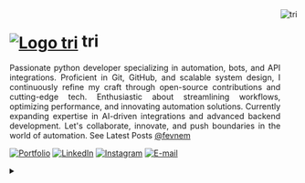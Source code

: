 <img align="right" alt="tri" height="380" src="https://user-images.githubusercontent.com/97471199/230774187-e482399b-492c-4c17-a831-0314bf90526e.png">

<h1>
    <a href="https://fevnem.github.io/">
     <img align="center" alt="Logo tri" width="36px" src="https://user-images.githubusercontent.com/97471199/230773934-2eeb538d-d992-4199-872e-117c1c635d81.png"></a>
    <span>tri</span>
</h1>

<p style="text-align: justify; text-justify: inter-word;">
Passionate python developer specializing in automation, bots, and API integrations. 
Proficient in Git, GitHub, and scalable system design, I continuously refine my craft through 
open-source contributions and cutting-edge tech. Enthusiastic about streamlining workflows, 
optimizing performance, and innovating automation solutions. Currently expanding expertise in 
AI-driven integrations and advanced backend development. Let's collaborate, innovate, and push 
boundaries in the world of automation. See Latest Posts <a href="https://dev.to/fevnem">@fevnem</a>
</p>

<!--
[![YouTube](https://img.shields.io/badge/-YouTube-000?style=for-the-badge&logo=youtube&logoColor=FF00F6&color:FFF)](https://www.youtube.com/fevnem)
[![GitHub Page](https://img.shields.io/badge/.github.io-67136f?style=for-the-badge)](https://.github.io/)
-->

[![Portfolio](https://img.shields.io/badge/Portfolio-000?style=for-the-badge&logo=github&logoColor=FF00F6)](https://fevnem.github.io/about)
[![LinkedIn](https://img.shields.io/badge/-LinkedIn-000?style=for-the-badge&logo=linkedin&logoColor=FF00F6&color:FFF)](https://www.linkedin.com/in/fevnem/)
[![Instagram](https://img.shields.io/badge/-Instagram-000?style=for-the-badge&logo=instagram&logoColor=FF00F6&color:FFF)](https://www.instagram.com/fevnem/)
[![E-mail](https://img.shields.io/badge/-Email-000?style=for-the-badge&logo=microsoft-outlook&logoColor=FF00F6&color:FFF)](mailto:contactsecretly@duck.com)

<details align="left">
  <summary></summary> 
<h4><span>Languages Mostly In Use:</span></h4>
<div style="display: flex; flex-wrap: wrap; gap: 10px;">
  <span><img src="https://img.shields.io/badge/-Javascript-2f1a47?style=flat&logo=javascript"></span>
  <span><img src="https://img.shields.io/badge/-Typescript-2f1a47?style=flat&logo=typescript"></span>
  <span><img src="https://img.shields.io/badge/-React-2f1a47?style=flat&logo=react"></span>
  <span><img src="https://img.shields.io/badge/-React%20Native-2f1a47?style=flat&logo=react"></span>
  <span><img src="https://img.shields.io/badge/-Node.JS-2f1a47?style=flat&logo=node.js"></span>
  <span><img src="https://img.shields.io/badge/-HTML5-2f1a47?style=flat&logo=html5"></span>
    
  <span><img src="https://img.shields.io/badge/-CSS3-2f1a47?style=flat&logo=css3&logoColor=039be5"></span>
  <span><img src="https://img.shields.io/badge/-Next.JS-2f1a47?style=flat&logo=next.js"></span>
  <span><img src="https://img.shields.io/badge/-Tailwind%20CSS-2f1a47?style=flat&logo=tailwindcss"></span>
  <span><img src="https://img.shields.io/badge/-Markdown-2f1a47?style=flat&logo=markdown"></span>
  <span><img src="https://img.shields.io/badge/-Electron-2f1a47?style=flat&logo=electron"></span>
  <span><img src="https://img.shields.io/badge/-Git-2f1a47?style=flat&logo=git"></span>
  
</div>
    
<h4>Table Content Automatically Updated Via <a href="https://github.com/fevnem/fevnem/actions">Github Actions</a>
<br>To Learn More About Github Actions, See <a href="https://docs.github.com/en/actions/writing-workflows/quickstarts">DOCS</a> & <a href="https://github.com/orgs/community/discussions/48283">FAQ</a></h4>

<table width="960px">
<tr>
<td valign="top" width="50%">

  #### 🏊‍♂️ Screentime
<picture>
  <source media="(prefers-color-scheme: dark)" srcset="https://raw.githubusercontent.com/fevnem/fevnem/main/images/wakatime_weekly_language_stats_black.svg">
  <source media="(prefers-color-scheme: light)" srcset="https://raw.githubusercontent.com/fevnem/fevnem/main/images/wakatime_weekly_language_stats.svg">
  <img src="https://raw.githubusercontent.com/fevnem/fevnem/main/images/wakatime_weekly_language_stats.svg">
</picture>


</td>
<td valign="top" width="50%">

#### 🤾‍♂️ <a href="https://fevnem.github.io" target="_blank">Recent Blog</a>

<!-- blog starts -->
* <a href='https://fevnem.github.io/blog/welcome/' target='_blank'>Welcome to My Digital Garden</a> - Tue, 20 Feb 2024 00:00:00 GMT
* <a href='https://fevnem.github.io/blog/webassembly-blog-post/' target='_blank'>WebAssembly: The Future of Web Performance</a> - Thu, 22 Feb 2024 00:00:00 GMT
<!-- blog ends -->

</td>

</table>

  <div align="right">Made with 💜 by <a href="https://github.com/fevnem">tri</a></div>

</details>
